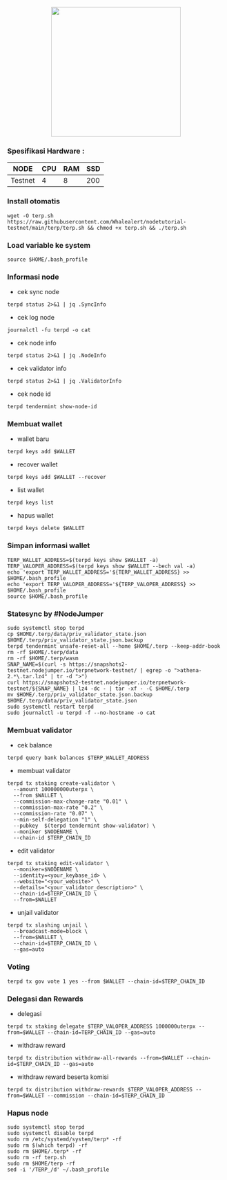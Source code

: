 <p align="center">
  <img width="300" height="auto" src="https://user-images.githubusercontent.com/108969749/201539131-2a8481bc-7d50-47fe-8db8-96c7372d5a84.png">
</p>

### Spesifikasi Hardware :
NODE  | CPU     | RAM      | SSD     |
| ------------- | ------------- | ------------- | -------- |
| Testnet | 4          | 8         | 200  |

### Install otomatis
```
wget -O terp.sh https://raw.githubusercontent.com/Whalealert/nodetutorial-testnet/main/terp/terp.sh && chmod +x terp.sh && ./terp.sh
```
### Load variable ke system
```
source $HOME/.bash_profile
```
### Informasi node

* cek sync node
```
terpd status 2>&1 | jq .SyncInfo
```
* cek log node
```
journalctl -fu terpd -o cat
```
* cek node info
```
terpd status 2>&1 | jq .NodeInfo
```
* cek validator info
```
terpd status 2>&1 | jq .ValidatorInfo
```
* cek node id
```
terpd tendermint show-node-id
```
### Membuat wallet
* wallet baru
```
terpd keys add $WALLET
```
* recover wallet
```
terpd keys add $WALLET --recover
```
* list wallet
```
terpd keys list
```
* hapus wallet
```
terpd keys delete $WALLET
```
### Simpan informasi wallet
```
TERP_WALLET_ADDRESS=$(terpd keys show $WALLET -a)
TERP_VALOPER_ADDRESS=$(terpd keys show $WALLET --bech val -a)
echo 'export TERP_WALLET_ADDRESS='${TERP_WALLET_ADDRESS} >> $HOME/.bash_profile
echo 'export TERP_VALOPER_ADDRESS='${TERP_VALOPER_ADDRESS} >> $HOME/.bash_profile
source $HOME/.bash_profile
```
### Statesync by #NodeJumper
```
sudo systemctl stop terpd
cp $HOME/.terp/data/priv_validator_state.json $HOME/.terp/priv_validator_state.json.backup
terpd tendermint unsafe-reset-all --home $HOME/.terp --keep-addr-book
rm -rf $HOME/.terp/data 
rm -rf $HOME/.terp/wasm
SNAP_NAME=$(curl -s https://snapshots2-testnet.nodejumper.io/terpnetwork-testnet/ | egrep -o ">athena-2.*\.tar.lz4" | tr -d ">")
curl https://snapshots2-testnet.nodejumper.io/terpnetwork-testnet/${SNAP_NAME} | lz4 -dc - | tar -xf - -C $HOME/.terp
mv $HOME/.terp/priv_validator_state.json.backup $HOME/.terp/data/priv_validator_state.json
sudo systemctl restart terpd
sudo journalctl -u terpd -f --no-hostname -o cat
```
### Membuat validator
* cek balance
```
terpd query bank balances $TERP_WALLET_ADDRESS
```
* membuat validator
```
terpd tx staking create-validator \
  --amount 100000000uterpx \
  --from $WALLET \
  --commission-max-change-rate "0.01" \
  --commission-max-rate "0.2" \
  --commission-rate "0.07" \
  --min-self-delegation "1" \
  --pubkey  $(terpd tendermint show-validator) \
  --moniker $NODENAME \
  --chain-id $TERP_CHAIN_ID
```
* edit validator
```
terpd tx staking edit-validator \
  --moniker=$NODENAME \
  --identity=<your_keybase_id> \
  --website="<your_website>" \
  --details="<your_validator_description>" \
  --chain-id=$TERP_CHAIN_ID \
  --from=$WALLET
```
* unjail validator
```
terpd tx slashing unjail \
  --broadcast-mode=block \
  --from=$WALLET \
  --chain-id=$TERP_CHAIN_ID \
  --gas=auto
```
### Voting
```
terpd tx gov vote 1 yes --from $WALLET --chain-id=$TERP_CHAIN_ID
```
### Delegasi dan Rewards
* delegasi
```
terpd tx staking delegate $TERP_VALOPER_ADDRESS 1000000uterpx --from=$WALLET --chain-id=TERP_CHAIN_ID --gas=auto
```
* withdraw reward
```
terpd tx distribution withdraw-all-rewards --from=$WALLET --chain-id=$TERP_CHAIN_ID --gas=auto
```
* withdraw reward beserta komisi
```
terpd tx distribution withdraw-rewards $TERP_VALOPER_ADDRESS --from=$WALLET --commission --chain-id=$TERP_CHAIN_ID
```

### Hapus node
```
sudo systemctl stop terpd
sudo systemctl disable terpd
sudo rm /etc/systemd/system/terp* -rf
sudo rm $(which terpd) -rf
sudo rm $HOME/.terp* -rf
sudo rm -rf terp.sh
sudo rm $HOME/terp -rf
sed -i '/TERP_/d' ~/.bash_profile
```
